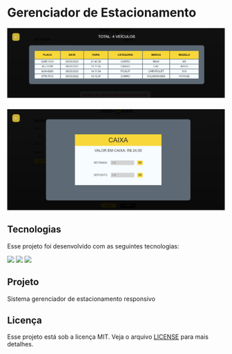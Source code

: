 # Gerenciador de Estacionamento

<p align="center">
  <img alt="Gerenciador estacionamento" src="./assets/parked_img.png" >
</p>
<p align="center">
  <img alt="Gerenciador estacionamento" src="./assets/register_img.png" >

## Tecnologias

Esse projeto foi desenvolvido com as seguintes tecnologias:  


<p><img src="https://img.icons8.com/color/48/000000/javascript--v1.png" width="40"/>
<img src="https://img.icons8.com/color/48/000000/html-5--v1.png" width="40"/>
<img src="https://img.icons8.com/color/48/000000/css3.png"  width="40"/>

## Projeto 

Sistema gerenciador de estacionamento responsivo

## Licença

Esse projeto está sob a licença MIT. Veja o arquivo [LICENSE](https://github.com/WyllianSilveira/Gerenciador-de-Estacionamento-/blob/main/LICENSE) para mais detalhes.
